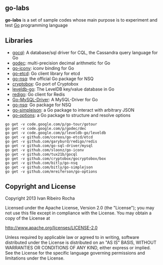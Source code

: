 go-labs
-----------

**go-labs**  is a set of sample codes whose main purpose is to experiment and test [Go] programming language

Libraries
-----------

* [gocql]: A database/sql driver for CQL, the Cassandra query language for Go
* [godec]: multi-precision decimal arithmetic for Go
* [go-iconv]: iconv binding for Go
* [go-etcd]: Go client library for etcd
* [go-nsq]: the official Go package for NSQ
* [cryptobox]: Go port of Cryptobox
* [leveldb-go]: The LevelDB key/value database in Go
* [redigo]: Go client for Redis
* [Go-MySQL-Driver]: A MySQL-Driver for Go
* [go-nsq]: Go package for NSQ
* [go-simplejson]: a Go package to interact with arbitrary JSON
* [go-options]: a Go package to structure and resolve options

```shell
go get -v code.google.com/p/go-tour/gotour
go get -v code.google.com/p/godec/dec
go get -v code.google.com/p/leveldb-go/leveldb 
go get -v github.com/coreos/go-etcd/etcd
go get -v github.com/garyburd/redigo/redis
go get -v github.com/go-sql-driver/mysql
go get -v github.com/sloonz/go-iconv
go get -v github.com/tux21b/gocql
go get -v github.com/cryptobox/gocryptobox/box
go get -v github.com/bitly/go-nsq
go get -v github.com/bitly/go-simplejson
go get -v github.com/mreiferson/go-options
```

Copyright and License
---------------------
Copyright 2013 Ivan Ribeiro Rocha

Licensed under the Apache License, Version 2.0 (the "License");
you may not use this file except in compliance with the License.
You may obtain a copy of the License at

   http://www.apache.org/licenses/LICENSE-2.0

Unless required by applicable law or agreed to in writing, software
distributed under the License is distributed on an "AS IS" BASIS,
WITHOUT WARRANTIES OR CONDITIONS OF ANY KIND, either express or implied.
See the License for the specific language governing permissions and
limitations under the License.

[Go]: http://golang.org/
[pipe]: http://labix.org/pipe
[Go-MySQL-Driver]: https://github.com/go-sql-driver/mysql
[gocql]: https://github.com/tux21b/gocql
[godec]: http://code.google.com/p/godec
[go-etcd]: https://github.com/coreos/go-etcd
[redigo]: https://github.com/garyburd/redigo
[go-iconv]: https://github.com/sloonz/go-iconv
[cryptobox]: https://github.com/cryptobox/gocryptobox
[leveldb-go]: http://code.google.com/p/leveldb-go
[go-nsq]: https://github.com/bitly/go-nsq
[go-simplejson]: https://github.com/bitly/go-simplejson
[go-options]: https://github.com/mreiferson/go-options

